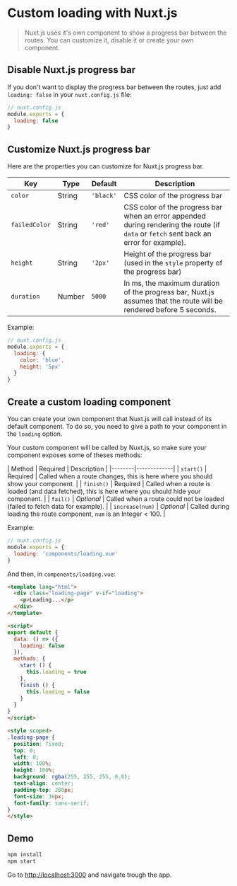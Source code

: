 # Custom loading with Nuxt.js

> Nuxt.js uses it's own component to show a progress bar between the routes. You can customize it, disable it or create your own component.

## Disable Nuxt.js progress bar

If you don't want to display the progress bar between the routes, just add `loading: false` in your `nuxt.config.js` file:
```js
// nuxt.config.js
module.exports = {
  loading: false
}
```

## Customize Nuxt.js progress bar

Here are the properties you can customize for Nuxt.js progress bar.

| Key | Type | Default | Description |
|-----|------|---------|-------------|
| `color` | String | `'black'` | CSS color of the progress bar |
| `failedColor` | String | `'red'` | CSS color of the progress bar when an error appended during rendering the route (if `data` or `fetch` sent back an error for example). |
| `height` | String | `'2px'` | Height of the progress bar (used in the `style` property of the progress bar) |
| `duration` | Number | `5000` | In ms, the maximum duration of the progress bar, Nuxt.js assumes that the route will be rendered before 5 seconds. |

Example:
```js
// nuxt.config.js
module.exports = {
  loading: {
    color: 'blue',
    height: '5px'
  }
}
```

## Create a custom loading component

You can create your own component that Nuxt.js will call instead of its default component. To do so, you need to give a path to your component in the `loading` option.

Your custom component will be called by Nuxt.js, so make sure your component exposes some of theses methods:

| Method | Required | Description |
|--------|-------------|
| `start()` | Required | Called when a route changes, this is here where you should show your component. |
| `finish()` | Required | Called when a route is loaded (and data fetched), this is here where you should hide your component. |
| `fail()` | *Optional* | Called when a route could not be loaded (failed to fetch data for example). |
| `increase(num)` | *Optional* | Called during loading the route component, `num` is an Integer < 100. |


Example:
```js
// nuxt.config.js
module.exports = {
  loading: 'components/loading.vue'
}
```

And then, in `components/loading.vue`:
```html
<template lang="html">
  <div class="loading-page" v-if="loading">
    <p>Loading...</p>
  </div>
</template>

<script>
export default {
  data: () => ({
    loading: false
  }),
  methods: {
    start () {
      this.loading = true
    },
    finish () {
      this.loading = false
    }
  }
}
</script>

<style scoped>
.loading-page {
  position: fixed;
  top: 0;
  left: 0;
  width: 100%;
  height: 100%;
  background: rgba(255, 255, 255, 0.8);
  text-align: center;
  padding-top: 200px;
  font-size: 30px;
  font-family: sans-serif;
}
</style>
```

## Demo

```bash
npm install
npm start
```

Go to [http://localhost:3000](http://localhost:3000) and navigate trough the app.
